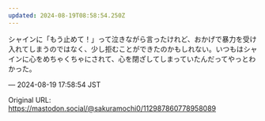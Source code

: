 ```yaml
---
updated: 2024-08-19T08:58:54.250Z
---
```


<p>シャインに「もう止めて！」って泣きながら言ったけれど、おかげで暴力を受け入れてしまうのではなく、少し拒むことができたのかもしれない。いつもはシャインに心をめちゃくちゃにされて、心を閉ざしてしまっていたんだってやっとわかった。</p>

&mdash; 2024-08-19 17:58:54 JST

Original URL: https://mastodon.social/@sakuramochi0/112987860778958089
